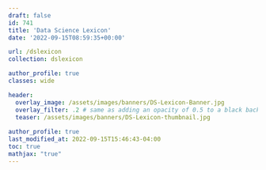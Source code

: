 ```yaml
---
draft: false
id: 741    
title: 'Data Science Lexicon'
date: '2022-09-15T08:59:35+00:00'

url: /dslexicon
collection: dslexicon

author_profile: true
classes: wide

header:
  overlay_image: /assets/images/banners/DS-Lexicon-Banner.jpg
  overlay_filter: .2 # same as adding an opacity of 0.5 to a black background
  teaser: /assets/images/banners/DS-Lexicon-thumbnail.jpg
  
author_profile: true
last_modified_at: 2022-09-15T15:46:43-04:00
toc: true
mathjax: "true"
---
```


